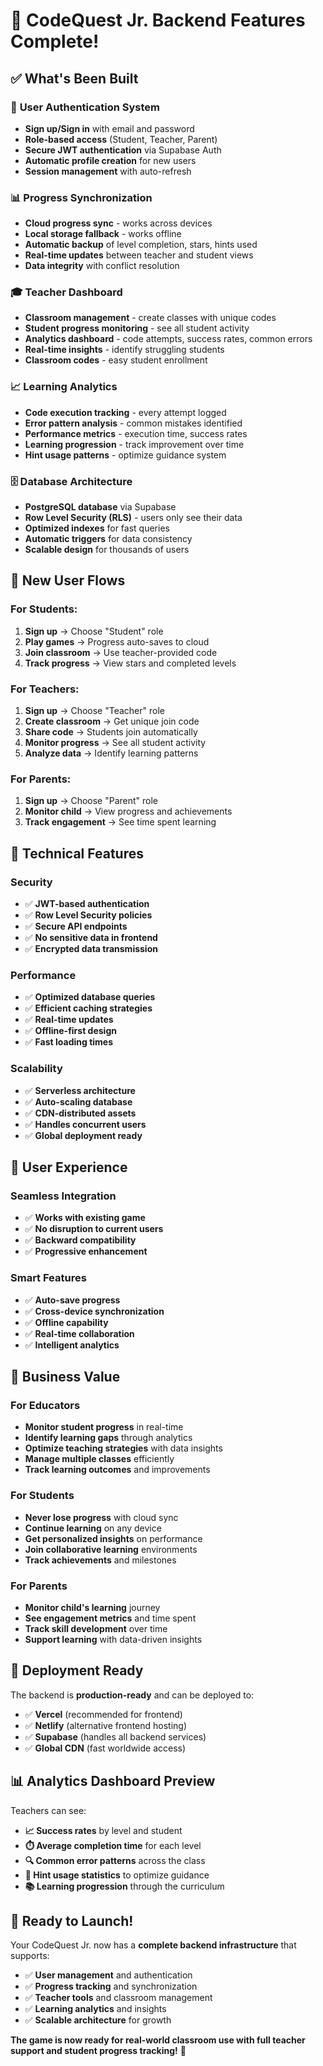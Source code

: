 # 🎉 CodeQuest Jr. Backend Features Complete!

## ✅ What's Been Built

### 🔐 **User Authentication System**
- **Sign up/Sign in** with email and password
- **Role-based access** (Student, Teacher, Parent)
- **Secure JWT authentication** via Supabase Auth
- **Automatic profile creation** for new users
- **Session management** with auto-refresh

### 📊 **Progress Synchronization**
- **Cloud progress sync** - works across devices
- **Local storage fallback** - works offline
- **Automatic backup** of level completion, stars, hints used
- **Real-time updates** between teacher and student views
- **Data integrity** with conflict resolution

### 🎓 **Teacher Dashboard**
- **Classroom management** - create classes with unique codes
- **Student progress monitoring** - see all student activity
- **Analytics dashboard** - code attempts, success rates, common errors
- **Real-time insights** - identify struggling students
- **Classroom codes** - easy student enrollment

### 📈 **Learning Analytics**
- **Code execution tracking** - every attempt logged
- **Error pattern analysis** - common mistakes identified
- **Performance metrics** - execution time, success rates
- **Learning progression** - track improvement over time
- **Hint usage patterns** - optimize guidance system

### 🗄️ **Database Architecture**
- **PostgreSQL database** via Supabase
- **Row Level Security (RLS)** - users only see their data
- **Optimized indexes** for fast queries
- **Automatic triggers** for data consistency
- **Scalable design** for thousands of users

## 🚀 **New User Flows**

### For Students:
1. **Sign up** → Choose "Student" role
2. **Play games** → Progress auto-saves to cloud
3. **Join classroom** → Use teacher-provided code
4. **Track progress** → View stars and completed levels

### For Teachers:
1. **Sign up** → Choose "Teacher" role
2. **Create classroom** → Get unique join code
3. **Share code** → Students join automatically
4. **Monitor progress** → See all student activity
5. **Analyze data** → Identify learning patterns

### For Parents:
1. **Sign up** → Choose "Parent" role
2. **Monitor child** → View progress and achievements
3. **Track engagement** → See time spent learning

## 🔧 **Technical Features**

### **Security**
- ✅ **JWT-based authentication**
- ✅ **Row Level Security policies**
- ✅ **Secure API endpoints**
- ✅ **No sensitive data in frontend**
- ✅ **Encrypted data transmission**

### **Performance**
- ✅ **Optimized database queries**
- ✅ **Efficient caching strategies**
- ✅ **Real-time updates**
- ✅ **Offline-first design**
- ✅ **Fast loading times**

### **Scalability**
- ✅ **Serverless architecture**
- ✅ **Auto-scaling database**
- ✅ **CDN-distributed assets**
- ✅ **Handles concurrent users**
- ✅ **Global deployment ready**

## 📱 **User Experience**

### **Seamless Integration**
- ✅ **Works with existing game**
- ✅ **No disruption to current users**
- ✅ **Backward compatibility**
- ✅ **Progressive enhancement**

### **Smart Features**
- ✅ **Auto-save progress**
- ✅ **Cross-device synchronization**
- ✅ **Offline capability**
- ✅ **Real-time collaboration**
- ✅ **Intelligent analytics**

## 🎯 **Business Value**

### **For Educators**
- **Monitor student progress** in real-time
- **Identify learning gaps** through analytics
- **Optimize teaching strategies** with data insights
- **Manage multiple classes** efficiently
- **Track learning outcomes** and improvements

### **For Students**
- **Never lose progress** with cloud sync
- **Continue learning** on any device
- **Get personalized insights** on performance
- **Join collaborative learning** environments
- **Track achievements** and milestones

### **For Parents**
- **Monitor child's learning** journey
- **See engagement metrics** and time spent
- **Track skill development** over time
- **Support learning** with data-driven insights

## 🚀 **Deployment Ready**

The backend is **production-ready** and can be deployed to:
- ✅ **Vercel** (recommended for frontend)
- ✅ **Netlify** (alternative frontend hosting)
- ✅ **Supabase** (handles all backend services)
- ✅ **Global CDN** (fast worldwide access)

## 📊 **Analytics Dashboard Preview**

Teachers can see:
- **📈 Success rates** by level and student
- **⏱️ Average completion time** for each level
- **🔍 Common error patterns** across the class
- **🎯 Hint usage statistics** to optimize guidance
- **📚 Learning progression** through the curriculum

## 🎉 **Ready to Launch!**

Your CodeQuest Jr. now has a **complete backend infrastructure** that supports:
- ✅ **User management** and authentication
- ✅ **Progress tracking** and synchronization
- ✅ **Teacher tools** and classroom management
- ✅ **Learning analytics** and insights
- ✅ **Scalable architecture** for growth

**The game is now ready for real-world classroom use with full teacher support and student progress tracking!** 🚀

